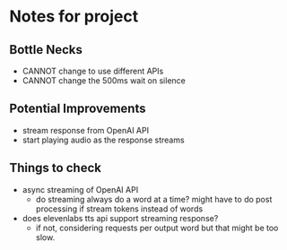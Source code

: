 # Notes for project

## Bottle Necks

- CANNOT change to use different APIs
- CANNOT change the 500ms wait on silence

## Potential Improvements

- stream response from OpenAI API
- start playing audio as the response streams

## Things to check

- async streaming of OpenAI API
  - do streaming always do a word at a time? might have to do post processing if stream tokens instead of words
- does elevenlabs tts api support streaming response?
  - if not, considering requests per output word but that might be too slow.
